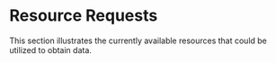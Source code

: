 # Resource Requests

This section illustrates the currently available resources that could be utilized to obtain data.
